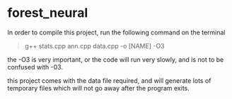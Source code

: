 forest_neural
=============

In order to compile this project, run the following command on the terminal

> g++ stats.cpp ann.cpp data.cpp -o [NAME] -O3

the -O3 is very important, or the code will run very slowly, and is not to be confused with -03.

this project comes with the data file required, and will generate lots of temporary files which will not go away after
the program exits.
